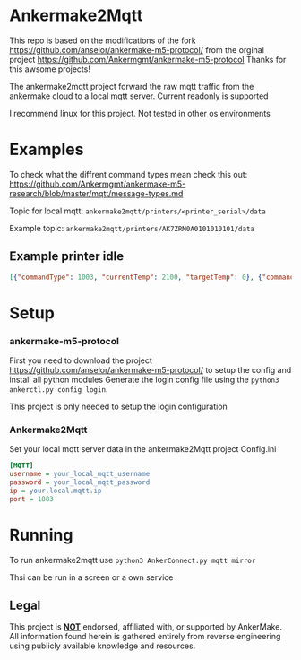 # Ankermake2Mqtt
This repo is based on the modifications of the fork https://github.com/anselor/ankermake-m5-protocol/ from the orginal project https://github.com/Ankermgmt/ankermake-m5-protocol
Thanks for this awsome projects!

The ankermake2mqtt project forward the raw mqtt traffic from the ankermake cloud to a local mqtt server. Current readonly is supported

I recommend linux for this project. Not tested in other os environments

# Examples
To check what the diffrent command types mean check this out: https://github.com/Ankermgmt/ankermake-m5-research/blob/master/mqtt/message-types.md


Topic for local mqtt: ```ankermake2mqtt/printers/<printer_serial>/data```

Example topic: ```ankermake2mqtt/printers/AK7ZRM0A0101010101/data```

## Example printer idle

```json
[{"commandType": 1003, "currentTemp": 2100, "targetTemp": 0}, {"commandType": 1004, "currentTemp": 2039, "targetTemp": 0}]
```

# Setup
### ankermake-m5-protocol
First you need to download the project https://github.com/anselor/ankermake-m5-protocol/ to setup the config and install all python modules
Generate the login config file using the ```python3 ankerctl.py config login```.

This project is only needed to setup the login configuration

### Ankermake2Mqtt
Set your local mqtt server data in the ankermake2Mqtt project
Config.ini
```ini
[MQTT]
username = your_local_mqtt_username
password = your_local_mqtt_password
ip = your.local.mqtt.ip
port = 1883
```

# Running
To run ankermake2mqtt use ```python3 AnkerConnect.py mqtt mirror```

Thsi can be run in a screen or a own service

## Legal

This project is **<u>NOT</u>** endorsed, affiliated with, or supported by AnkerMake. All information found herein is gathered entirely from reverse engineering using publicly available knowledge and resources.
